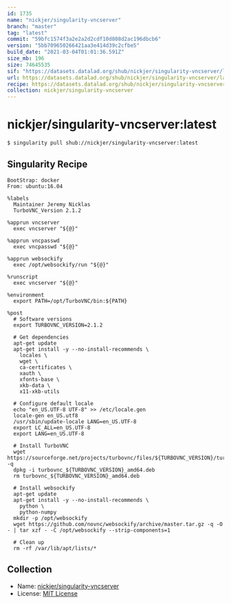 ```yaml
---
id: 1735
name: "nickjer/singularity-vncserver"
branch: "master"
tag: "latest"
commit: "59bfc1574f3a2e2a2d2cdf10d808d2ac196dbcb6"
version: "5bb709650266421aa3e414d39c2cfbe5"
build_date: "2021-03-04T01:01:36.591Z"
size_mb: 196
size: 74645535
sif: "https://datasets.datalad.org/shub/nickjer/singularity-vncserver/latest/2021-03-04-59bfc157-5bb70965/5bb709650266421aa3e414d39c2cfbe5.simg"
url: https://datasets.datalad.org/shub/nickjer/singularity-vncserver/latest/2021-03-04-59bfc157-5bb70965/
recipe: https://datasets.datalad.org/shub/nickjer/singularity-vncserver/latest/2021-03-04-59bfc157-5bb70965/Singularity
collection: nickjer/singularity-vncserver
---
```


# nickjer/singularity-vncserver:latest

```bash
$ singularity pull shub://nickjer/singularity-vncserver:latest
```

## Singularity Recipe

```singularity
BootStrap: docker
From: ubuntu:16.04

%labels
  Maintainer Jeremy Nicklas
  TurboVNC_Version 2.1.2

%apprun vncserver
  exec vncserver "${@}"

%apprun vncpasswd
  exec vncpasswd "${@}"

%apprun websockify
  exec /opt/websockify/run "${@}"

%runscript
  exec vncserver "${@}"

%environment
  export PATH=/opt/TurboVNC/bin:${PATH}

%post
  # Software versions
  export TURBOVNC_VERSION=2.1.2

  # Get dependencies
  apt-get update
  apt-get install -y --no-install-recommends \
    locales \
    wget \
    ca-certificates \
    xauth \
    xfonts-base \
    xkb-data \
    x11-xkb-utils

  # Configure default locale
  echo "en_US.UTF-8 UTF-8" >> /etc/locale.gen
  locale-gen en_US.utf8
  /usr/sbin/update-locale LANG=en_US.UTF-8
  export LC_ALL=en_US.UTF-8
  export LANG=en_US.UTF-8

  # Install TurboVNC
  wget https://sourceforge.net/projects/turbovnc/files/${TURBOVNC_VERSION}/turbovnc_${TURBOVNC_VERSION}_amd64.deb -q
  dpkg -i turbovnc_${TURBOVNC_VERSION}_amd64.deb
  rm turbovnc_${TURBOVNC_VERSION}_amd64.deb

  # Install websockify
  apt-get update
  apt-get install -y --no-install-recommends \
    python \
    python-numpy
  mkdir -p /opt/websockify
  wget https://github.com/novnc/websockify/archive/master.tar.gz -q -O - | tar xzf - -C /opt/websockify --strip-components=1

  # Clean up
  rm -rf /var/lib/apt/lists/*
```

## Collection

 - Name: [nickjer/singularity-vncserver](https://github.com/nickjer/singularity-vncserver)
 - License: [MIT License](https://api.github.com/licenses/mit)

